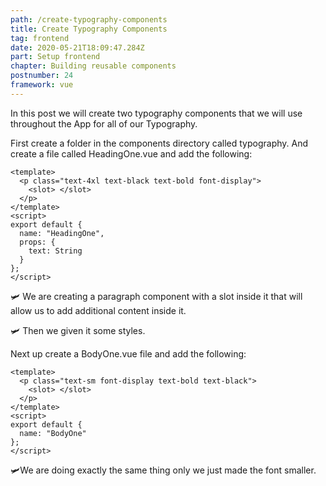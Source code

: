 ```yaml
---
path: /create-typography-components
title: Create Typography Components
tag: frontend
date: 2020-05-21T18:09:47.284Z
part: Setup frontend
chapter: Building reusable components
postnumber: 24
framework: vue
---
```


In this post we will create two typography components that we will use throughout the App for all of our Typography.

First create a folder in the components directory called typography. And create a file called HeadingOne.vue and add the following:

```
<template>
  <p class="text-4xl text-black text-bold font-display">
    <slot> </slot>
  </p>
</template>
<script>
export default {
  name: "HeadingOne",
  props: {
    text: String
  }
};
</script>

```

🛩️ We are creating a paragraph component with a slot inside it that will allow us to add additional content inside it.

🛩️ Then we given it some styles.

Next up create a BodyOne.vue file and add the following:

```
<template>
  <p class="text-sm font-display text-bold text-black">
    <slot> </slot>
  </p>
</template>
<script>
export default {
  name: "BodyOne"
};
</script>

```

🛩️We are doing exactly the same thing only we just made the font smaller.
